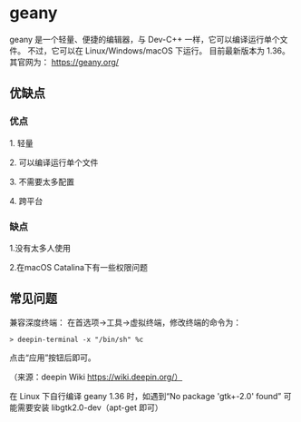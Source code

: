 # geany

geany 是一个轻量、便捷的编辑器，与 Dev-C++ 一样，它可以编译运行单个文件。
不过，它可以在 Linux/Windows/macOS 下运行。
目前最新版本为 1.36。
其官网为： <https://geany.org/> 

## 优缺点

### 优点

1\. 轻量

2\. 可以编译运行单个文件

3\. 不需要太多配置

4\. 跨平台

### 缺点

1.没有太多人使用

2.在macOS Catalina下有一些权限问题

## 常见问题

兼容深度终端：
在首选项→工具→虚拟终端，修改终端的命令为：

    > deepin-terminal -x "/bin/sh" %c

点击“应用”按钮后即可。

（来源：deepin Wiki <https://wiki.deepin.org/）> 

在 Linux 下自行编译 geany 1.36 时，如遇到“No package 'gtk+-2.0' found”
可能需要安装 libgtk2.0-dev（apt-get 即可）
